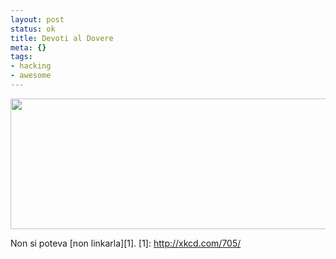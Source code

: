```yaml
--- 
layout: post
status: ok
title: Devoti al Dovere
meta: {}
tags: 
- hacking
- awesome
---
```

<a href="http://xkcd.com/705/"><img src="http://www.lastknight.com/download//2010/03/devotion_to_duty-540x209.png" alt="" title="devotion_to_duty" width="540" height="209" class="aligncenter size-medium wp-image-1860" /></a>  
  
Non si poteva [non linkarla][1].
[1]: http://xkcd.com/705/ 
